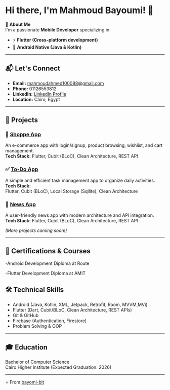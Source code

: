 # Hi there, I'm Mahmoud Bayoumi! 👋  

🚀 **About Me**  
I'm a passionate **Mobile Developer** specializing in:
- ⚡ **Flutter (Cross-platform development)**  
- 📱 **Android Native (Java & Kotlin)**  



---

## 📬 Let's Connect
- **Email:** mahmoudahmed100088@gmail.com
- **Phone:** 01126553812
- **LinkedIn:** [LinkedIn Profile](https://linkedin.com/in/mahmoud-bayoumi-44b22b28a)  
- **Location:** Cairo, Egypt  

---

## 🌟 Projects

### 🛒 [Shoppe App](https://github.com/bayomi-bit/shoppe_app)
An e-commerce app with login/signup, product browsing, wishlist, and cart management.  
**Tech Stack:** Flutter, Cubit (BLoC), Clean Architecture, REST API  


### ✅ [To-Do App](https://github.com/bayomi-bit/todo_app)
A simple and efficient task management app to organize daily activities.  
**Tech Stack:**  
Flutter, Cubit (BLoC), Local Storage (Sqllite), Clean Architecture


### 📰 [News App](https://github.com/bayomi-bit/news_app)
A user-friendly news app with modern architecture and API integration.  
**Tech Stack:** Flutter, Cubit (BLoC), Clean Architecture, REST API  


*(More projects coming soon!)*

---

## 🏅 Certifications & Courses
-Android Development Diploma at Route

-Flutter Development Diploma at AMIT


## 🛠️ Technical Skills
- Android (Java, Kotlin, XML, Jetpack, Retrofit, Room, MVVM,MVi)  
- Flutter (Dart, Cubit/BLoC, Clean Architecture, REST APIs)  
- Git & GitHub  
- Firebase (Authentication, Firestore)  
- Problem Solving & OOP  

---

## 🎓 Education
Bachelor of Computer Science  
Cairo Higher Institute (Expected Graduation: 2026)  

---

⭐️ From [bayomi-bit](https://github.com/bayomi-bit)

